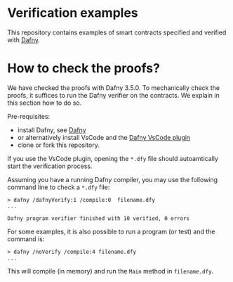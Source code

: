 
# Verification examples

This repository contains examples of smart contracts specified and verified with [Dafny](https://github.com/dafny-lang/dafny).

# How to check the proofs?

We have checked the proofs with Dafny 3.5.0.
To mechanically check the proofs, it suffices to run the Dafny verifier on the contracts.
We explain in this section how to do so.

Pre-requisites:

* install Dafny, see [Dafny](https://github.com/dafny-lang/dafny)
* or alternatively install VsCode and the [Dafny VsCode plugin](https://marketplace.visualstudio.com/items?itemName=dafny-lang.ide-vscode) 
* clone or fork this repository.

If you use the VsCode plugin, opening the `*.dfy` file should autoamtically start the verification process.

Assuming you have a running Dafny compiler, you may use the following command line to check a `*.dfy` file:
```
> dafny /dafnyVerify:1 /compile:0  filename.dfy
...

Dafny program verifier finished with 10 verified, 0 errors
```

For some examples, it is also possible to run a program (or test) and the command is:
```
> dafny /noVerify /compile:4 filename.dfy
...

```
This will compile (in memory) and run the `Main` method in `filename.dfy`.